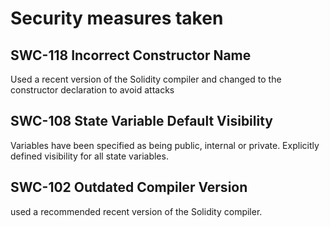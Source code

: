 # Security measures taken

## SWC-118 Incorrect Constructor Name

Used a recent version of the Solidity compiler and changed to the constructor declaration to avoid attacks

## SWC-108 State Variable Default Visibility

 Variables have been specified as being public, internal or private.
 Explicitly defined visibility for all state variables.

## SWC-102 Outdated Compiler Version

used a recommended recent version of the Solidity compiler.
